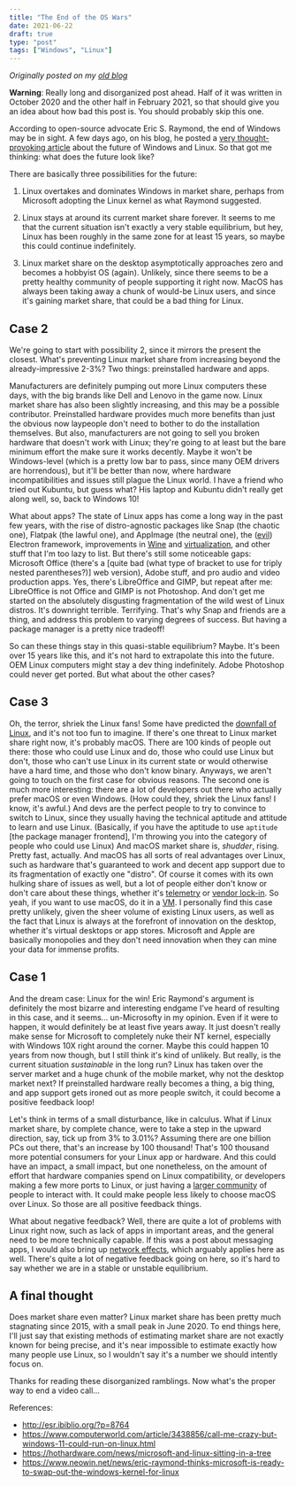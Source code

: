 ```yaml
---
title: "The End of the OS Wars"
date: 2021-06-22
draft: true
type: "post"
tags: ["Windows", "Linux"]
---
```



*Originally posted on my [old blog](https://git.exozy.me/Ta180m/blog/src/branch/main/_posts/2021-02-15-end-of-os-wars.md)*


**Warning**: Really long and disorganized post ahead. Half of it was written in October 2020 and the other half in February 2021, so that should give you an idea about how bad this post is. You should probably skip this one.


According to open-source advocate Eric S. Raymond, the end of Windows may be in sight. A few days ago, on his blog, he posted a [very thought-provoking article](http://esr.ibiblio.org/?p=8764) about the future of Windows and Linux. So that got me thinking: what does the future look like?


There are basically three possibilities for the future:

1. Linux overtakes and dominates Windows in market share, perhaps from Microsoft adopting the Linux kernel as what Raymond suggested.

2. Linux stays at around its current market share forever. It seems to me that the current situation isn't exactly a very stable equilibrium, but hey, Linux has been roughly in the same zone for at least 15 years, so maybe this could continue indefinitely.

3. Linux market share on the desktop asymptotically approaches zero and becomes a hobbyist OS (again). Unlikely, since there seems to be a pretty healthy community of people supporting it right now. MacOS has always been taking away a chunk of would-be Linux users, and since it's gaining market share, that could be a bad thing for Linux.


## Case 2

We're going to start with possibility 2, since it mirrors the present the closest. What's preventing Linux market share from increasing beyond the already-impressive 2-3%? Two things: preinstalled hardware and apps.

Manufacturers are definitely pumping out more Linux computers these days, with the big brands like Dell and Lenovo in the game now. Linux market share has also been slightly increasing, and this may be a possible contributor. Preinstalled hardware provides much more benefits than just the obvious now laypeople don't need to bother to do the installation themselves. But also, manufacturers are not going to sell you broken hardware that doesn't work with Linux; they're going to at least but the bare minimum effort the make sure it works decently. Maybe it won't be Windows-level (which is a pretty low bar to pass, since many OEM drivers are horrendous), but it'll be better than now, where hardware incompatibilities and issues still plague the Linux world. I have a friend who tried out Kubuntu, but guess what? His laptop and Kubuntu didn't really get along well, so, back to Windows 10!

What about apps? The state of Linux apps has come a long way in the past few years, with the rise of distro-agnostic packages like Snap (the chaotic one), Flatpak (the lawful one), and AppImage (the neutral one), the ([evil](https://medium.com/@boundarybreaker/electron-is-a-hulking-monstrosity-of-a-wora-framework-and-it-needs-to-be-replaced-25e9d849b0e)) Electron framework, improvements in [Wine](https://www.winehq.org/announce/6.0) and [virtualization](https://github.com/Fmstrat/winapps), and other stuff that I'm too lazy to list. But there's still some noticeable gaps: Microsoft Office (there's a [quite bad (what type of bracket to use for triply nested parentheses?)] web version), Adobe stuff, and pro audio and video production apps. Yes, there's LibreOffice and GIMP, but repeat after me: LibreOffice is not Office and GIMP is not Photoshop. And don't get me started on the absolutely disgusting fragmentation of the wild west of Linux distros. It's downright terrible. Terrifying. That's why Snap and friends are a thing, and address this problem to varying degrees of success. But having a package manager is a pretty nice tradeoff!

So can these things stay in this quasi-stable equilibrium? Maybe. It's been over 15 years like this, and it's not hard to extrapolate this into the future. OEM Linux computers might stay a dev thing indefinitely. Adobe Photoshop could never get ported. But what about the other cases?

## Case 3

Oh, the terror, shriek the Linux fans! Some have predicted the [downfall of Linux](https://www.dedoimedo.com/computers/linux-beginning-of-the-end.html), and it's not too fun to imagine. If there's one threat to Linux market share right now, it's probably macOS. There are 100 kinds of people out there: those who could use Linux and do, those who could use Linux but don't, those who can't use Linux in its current state or would otherwise have a hard time, and those who don't know binary. Anyways, we aren't going to touch on the first case for obvious reasons. The second one is much more interesting: there are a lot of developers out there who actually prefer macOS or even Windows. (How could they, shriek the Linux fans! I know, it's awful.) And devs are the perfect people to try to convince to switch to Linux, since they usually having the technical aptitude and attitude to learn and use Linux. (Basically, if you have the aptitude to use `aptitude` [the package manager frontend], I'm throwing you into the category of people who could use Linux) And macOS market share is, *shudder*, rising. Pretty fast, actually. And macOS has all sorts of real advantages over Linux, such as hardware that's guaranteed to work and decent app support due to its fragmentation of exactly one "distro". Of course it comes with its own hulking share of issues as well, but a lot of people either don't know or don't care about these things, whether it's [telemetry](https://www.dedoimedo.com/computers/telemetry-should-you-allow.html) or [vendor lock-in](https://en.wikipedia.org/wiki/Vendor_lock-in). So yeah, if you want to use macOS, do it in a [VM](https://github.com/kholia/OSX-KVM). I personally find this case pretty unlikely, given the sheer volume of existing Linux users, as well as the fact that Linux is always at the forefront of innovation on the desktop, whether it's virtual desktops or app stores. Microsoft and Apple are basically monopolies and they don't need innovation when they can mine your data for immense profits.


## Case 1

And the dream case: Linux for the win! Eric Raymond's argument is definitely the most bizarre and interesting endgame I've heard of resulting in this case, and it seems... un-Microsofty in my opinion. Even if it were to happen, it would definitely be at least five years away. It just doesn't really make sense for Microsoft to completely nuke their NT kernel, especially with Windows 10X right around the corner. Maybe this could happen 10 years from now though, but I still think it's kind of unlikely. But really, is the current situation *sustainable* in the long run? Linux has taken over the server market and a huge chunk of the mobile market, why not the desktop market next? If preinstalled hardware really becomes a thing, a big thing, and app support gets ironed out as more people switch, it could become a positive feedback loop!

Let's think in terms of a small disturbance, like in calculus. What if Linux market share, by complete chance, were to take a step in the upward direction, say, tick up from 3% to 3.01%? Assuming there are one billion PCs out there, that's an increase by 100 thousand! That's 100 thousand more potential consumers for your Linux app or hardware. And this could have an impact, a small impact, but one nonetheless, on the amount of effort that hardware companies spend on Linux compatibility, or developers making a few more ports to Linux, or just having a [larger community](/blog/2021/02/14/i-btw-use-arch.html) of people to interact with. It could make people less likely to choose macOS over Linux. So those are all positive feedback things.

What about negative feedback? Well, there are quite a lot of problems with Linux right now, such as lack of apps in important areas, and the general need to be more technically capable. If this was a post about messaging apps, I would also bring up [network effects](https://en.wikipedia.org/wiki/Network_effect), which arguably applies here as well. There's quite a lot of negative feedback going on here, so it's hard to say whether we are in a stable or unstable equilibrium.


## A final thought

Does market share even matter? Linux market share has been pretty much stagnating since 2015, with a small peak in June 2020. To end things here, I'll just say that existing methods of estimating market share are not exactly known for being precise, and it's near impossible to estimate exactly how many people use Linux, so I wouldn't say it's a number we should intently focus on.

Thanks for reading these disorganized ramblings. Now what's the proper way to end a video call...


References:
 - http://esr.ibiblio.org/?p=8764
 - https://www.computerworld.com/article/3438856/call-me-crazy-but-windows-11-could-run-on-linux.html
 - https://hothardware.com/news/microsoft-and-linux-sitting-in-a-tree
 - https://www.neowin.net/news/eric-raymond-thinks-microsoft-is-ready-to-swap-out-the-windows-kernel-for-linux

